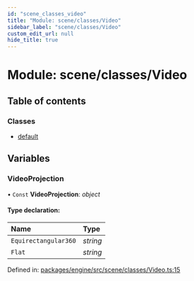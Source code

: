 ```yaml
---
id: "scene_classes_video"
title: "Module: scene/classes/Video"
sidebar_label: "scene/classes/Video"
custom_edit_url: null
hide_title: true
---
```


# Module: scene/classes/Video

## Table of contents

### Classes

- [default](../classes/scene_classes_video.default.md)

## Variables

### VideoProjection

• `Const` **VideoProjection**: *object*

#### Type declaration:

Name | Type |
:------ | :------ |
`Equirectangular360` | *string* |
`Flat` | *string* |

Defined in: [packages/engine/src/scene/classes/Video.ts:15](https://github.com/xr3ngine/xr3ngine/blob/716a06460/packages/engine/src/scene/classes/Video.ts#L15)
